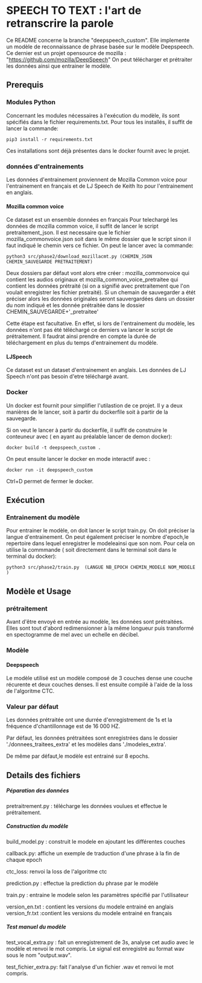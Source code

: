 # SPEECH TO TEXT : l'art de retranscrire la parole

Ce README concerne la branche "deepspeech_custom". Elle implemente un modèle de reconnaissance de phrase basée sur le modèle Deepspeech. Ce dernier est un projet opensource de mozilla : "https://github.com/mozilla/DeepSpeech"
On peut télécharger et prétraiter les données ainsi que entrainer le modèle.

## Prerequis


### Modules Python
Concernant les modules nécessaires à l'exécution du modèle, ils sont spécifiés dans le fichier requirements.txt.
Pour tous les installés, il suffit de lancer la commande:
```
pip3 install -r requirements.txt
```
Ces installations sont déjà présentes dans le docker fournit avec le projet.


### données d'entrainements

Les données d'entrainement proviennent de Mozilla Common voice pour l'entrainement en français et de LJ Speech de Keith Ito pour l'entrainement en anglais.

#### Mozilla common voice

Ce dataset est un ensemble données en français
Pour telechargé les données de mozilla common voice, il suffit de lancer le script pretraitement_json. Il est necessaire que le fichier mozilla_commonvoice.json soit dans le même dossier que le script sinon il faut indiqué le chemin vers ce fichier.
On peut le lancer avec la commande:
```
python3 src/phase2/download_mozillacmt.py (CHEMIN_JSON CHEMIN_SAUVEGARDE PRETRAITEMENT)
```
Deux dossiers par défaut vont alors etre créer : mozilla_commonvoice qui contient les audios originaux et mozilla_common_voice_pretraitee qui contient les données prétraité (si on a signifié avec pretraitement que l'on voulait enregistrer les fichier pretraité). Si un chemain de sauvegarder a étét préciser alors les données originales seront sauvergardées dans un dossier du nom indiqué et les donnée prétraitée dans le dossier CHEMIN_SAUVEGARDE+'_pretraitee'

Cette étape est facultative. En effet, si lors de l'entrainement du modèle, les données n'ont pas été téléchargé ce derniers va lancer le script de prétraitement. Il faudrat ainsi prendre en compte la durée de téléchargement en plus du temps d'entrainement du modèle.

#### LJSpeech
Ce dataset est un dataset d'entrainement en anglais.
Les données de LJ Speech n'ont pas besoin d'etre téléchargé avant.


### Docker 

Un docker est fournit pour simplifier l'utilastion de ce projet.
Il y a deux manières de le lancer, soit à partir du dockerfile soit à partir de la sauvegarde.

Si on veut le lancer à partir du dockerfile, il suffit de construire le conteuneur avec ( en ayant au préalable lancer de demon docker):
```
docker build -t deepspeech_custom .
```
On peut ensuite lancer le docker en mode interactif avec :
```
docker run -it deepspeech_custom
```
Ctrl+D permet de fermer le docker.

## Exécution

### Entrainement du modèle

Pour entrainer le modèle, on doit lancer le script train.py.  On doit préciser la langue d'entrainement. On peut également  préciser le nombre d'epoch,le repertoire dans lequel enregistrer le modeleainsi que son nom. Pour cela on utilise la commmande ( soit directement dans le terminal soit dans le terminal du docker):
```
python3 src/phase2/train.py  (LANGUE NB_EPOCH CHEMIN_MODELE NOM_MODELE )
```



## Modèle et Usage

### prétraitement

Avant d'être envoyé en entrée au modèle, les données sont prétraitées. Elles sont tout d'abord redimensionner à la même longueur puis transformé en spectogramme de mel avec un echelle en décibel.

### Modèle

#### Deepspeech 
Le modèle utilisé est un modèle composé de 3 couches dense une couche récurente et deux couches denses. Il est ensuite compilé à l'aide de la loss de l'algoritme CTC.

### Valeur par défaut

Les données prétraitée ont une durrée d'enregistrement de 1s et la fréquence d'chantillonnage est de 16 000 HZ.

Par défaut, les données prétraitées sont enregistrées dans le dossier './donnees_traitees_extra' et les modèles dans './modeles_extra'.

De même par défaut,le modèle est entrainé sur 8 epochs.



## Details des fichiers

##### Péparation des données
pretraitrement.py : télécharge les données voulues et effectue le prétraitement.

##### Construction du modèle
build_model.py : construit le modele en ajoutant les différentes couches

callback.py: affiche un exemple de traduction d'une phrase à la fin de chaque epoch

ctc_loss: renvoi la loss de l'algoritme ctc

prediction.py : effectue la prediction du phrase par le modèle

train.py : entraine le modele selon les paramètres spécifié par l'utilisateur

version_en.txt : contient les versions du modele entrainé en anglais
version_fr.txt :contient les versions du modele entrainé en français


##### Test manuel du modèle
test_vocal_extra.py : fait un enregistrement de 3s, analyse cet audio avec le modèle et renvoi le mot compris. Le signal est enregistré au format wav sous le nom "output.wav".

test_fichier_extra.py: fait l'analyse d'un fichier .wav  et renvoi le mot compris.

